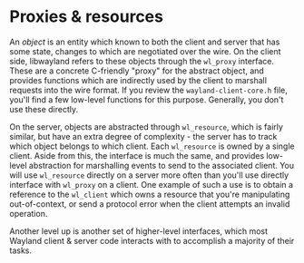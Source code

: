 # Proxies & resources

An *object* is an entity which known to both the client and server that has some
state, changes to which are negotiated over the wire. On the client side,
libwayland refers to these objects through the `wl_proxy` interface. These are a
concrete C-friendly "proxy" for the abstract object, and provides functions
which are indirectly used by the client to marshall requests into the wire
format. If you review the `wayland-client-core.h` file, you'll find a few
low-level functions for this purpose. Generally, you don't use these directly.

On the server, objects are abstracted through `wl_resource`, which is fairly
similar, but have an extra degree of complexity - the server has to track which
object belongs to which client. Each `wl_resource` is owned by a single client.
Aside from this, the interface is much the same, and provides low-level
abstraction for marshalling events to send to the associated client. You will
use `wl_resource` directly on a server more often than you'll use directly
interface with `wl_proxy` on a client. One example of such a use is to obtain a
reference to the `wl_client` which owns a resource that you're manipulating
out-of-context, or send a protocol error when the client attempts an invalid
operation.

Another level up is another set of higher-level interfaces, which most Wayland
client & server code interacts with to accomplish a majority of their tasks.
